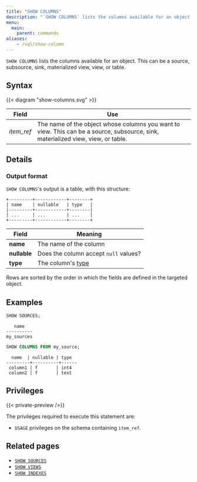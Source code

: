 ```yaml
---
title: "SHOW COLUMNS"
description: "`SHOW COLUMNS` lists the columns available for an object."
menu:
  main:
    parent: commands
aliases:
    - /sql/show-column
---
```


`SHOW COLUMNS` lists the columns available for an object. This can be a source,
subsource, sink, materialized view, view, or table.

## Syntax

{{< diagram "show-columns.svg" >}}

Field | Use
------|-----
_item&lowbar;ref_ | The name of the object whose columns you want to view. This can be a source, subsource, sink, materialized view, view, or table.

## Details

### Output format

`SHOW COLUMNS`'s output is a table, with this structure:

```nofmt
+---------+------------+--------+
| name    | nullable   | type   |
|---------+------------+--------|
| ...     | ...        | ...    |
+---------+------------+--------+
```

Field | Meaning
------|--------
**name** | The name of the column
**nullable** | Does the column accept `null` values?
**type** | The column's [type](../types)

Rows are sorted by the order in which the fields are defined in the targeted
object.

## Examples

```sql
SHOW SOURCES;
```
```nofmt
   name
----------
my_sources
```
```sql
SHOW COLUMNS FROM my_source;
```
```nofmt
  name  | nullable | type
---------+----------+------
 column1 | f       | int4
 column2 | f       | text
```

## Privileges

{{< private-preview />}}

The privileges required to execute this statement are:

- `USAGE` privileges on the schema containing `item_ref`.

## Related pages

- [`SHOW SOURCES`](../show-sources)
- [`SHOW VIEWS`](../show-views)
- [`SHOW INDEXES`](../show-indexes)
